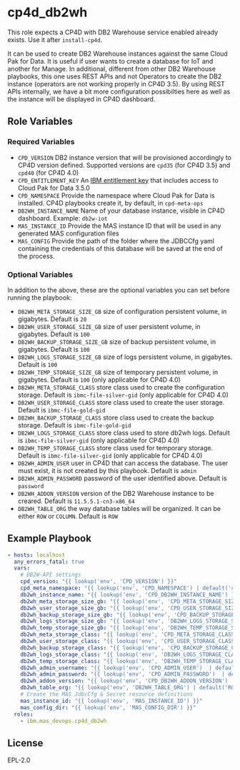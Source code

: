 cp4d_db2wh
==========

This role expects a CP4D with DB2 Warehouse service enabled already exists. Use it after `install-cp4d`.

It can be used to create DB2 Warehouse instances against the same Cloud Pak for Data. It is useful if user wants to create a database for IoT and another for Manage. In additional, different from other DB2 Warehouse playbooks, this one uses REST APIs and not Operators to create the DB2 instance (operators are not working properly in CP4D 3.5). By using REST APIs internally, we have a bit more configuration possibilties here as well as the instance will be displayed in CP4D dashboard.

Role Variables
--------------

### Required Variables

- `CPD_VERSION` DB2 instance version that will be provisioned accordingly to CP4D version defined. Supported versions are `cpd35` (for CP4D 3.5) and `cpd40` (for CP4D 4.0)
- `CPD_ENTITLEMENT_KEY` An [IBM entitlement key](https://myibm.ibm.com/products-services/containerlibrary) that includes access to Cloud Pak for Data 3.5.0
- `CPD_NAMESPACE` Provide the namespace where Cloud Pak for Data is installed. CP4D playbooks create it, by default, in `cpd-meta-ops`
- `DB2WH_INSTANCE_NAME` Name of your database instance, visible in CP4D dashboard. Example: `db2w-iot`
- `MAS_INSTANCE_ID` Provide the MAS instance ID that will be used in any generated MAS configuration files
- `MAS_CONFIG` Provide the path of the folder where the JDBCCfg yaml containing the credentials of this database will be saved at the end of the process.

### Optional Variables

In addition to the above, these are the optional variables you can set before running the playbook:

- `DB2WH_META_STORAGE_SIZE_GB` size of configuration persistent volume, in gigabytes. Default is `20`
- `DB2WH_USER_STORAGE_SIZE_GB` size of user persistent volume, in gigabytes. Default is `100`
- `DB2WH_BACKUP_STORAGE_SIZE_GB` size of backup persistent volume, in gigabytes. Default is `100`
- `DB2WH_LOGS_STORAGE_SIZE_GB` size of logs persistent volume, in gigabytes. Default is `100`
- `DB2WH_TEMP_STORAGE_SIZE_GB` size of temporary persistent volume, in gigabytes. Default is `100` (only applicable for CP4D 4.0)
- `DB2WH_META_STORAGE_CLASS` store class used to create the configuration storage. Default is `ibmc-file-silver-gid` (only applicable for CP4D 4.0)
- `DB2WH_USER_STORAGE_CLASS` store class used to create the user storage. Default is `ibmc-file-gold-gid`
- `DB2WH_BACKUP_STORAGE_CLASS` store class used to create the backup storage. Default is `ibmc-file-gold-gid`
- `DB2WH_LOGS_STORAGE_CLASS` store class used to store db2wh logs. Default is `ibmc-file-silver-gid` (only applicable for CP4D 4.0)
- `DB2WH_TEMP_STORAGE_CLASS` store class used for temporary storage. Default is `ibmc-file-silver-gid` (only applicable for CP4D 4.0)
- `DB2WH_ADMIN_USER` user in CP4D that can access the database. The user must exist, it is not created by this playbook. Default is `admin`
- `DB2WH_ADMIN_PASSWORD` password of the user identified above. Default is `password`
- `DB2WH_ADDON_VERSION` version of the DB2 Warehouse instance to be creared. Default is `11.5.5.1-cn3-x86_64`
- `DB2WH_TABLE_ORG` the way database tables will be organized. It can be either `ROW` or `COLUMN`. Default is `ROW`

Example Playbook
----------------

```yaml
- hosts: localhost
  any_errors_fatal: true
  vars:
    # DB2W-API settings
    cpd_version: "{{ lookup('env', 'CPD_VERSION') }}"
    cpd_meta_namespace: "{{ lookup('env', 'CPD_NAMESPACE') | default('cpd-meta-ops', true) }}"
    db2wh_instance_name: "{{ lookup('env', 'CPD_DB2WH_INSTANCE_NAME') }}" # e.g. db2w-iot or db2w-manage
    db2wh_meta_storage_size_gb: "{{ lookup('env', 'CPD_META_STORAGE_SIZE_GB') | default(20, true) }}"
    db2wh_user_storage_size_gb: "{{ lookup('env', 'CPD_USER_STORAGE_SIZE_GB') | default(100, true) }}"
    db2wh_backup_storage_size_gb: "{{ lookup('env', 'CPD_BACKUP_STORAGE_SIZE_GB') | default(100, true) }}"
    db2wh_logs_storage_size_gb: "{{ lookup('env', 'DB2WH_LOGS_STORAGE_SIZE_GB') | default(100, true) }}"
    db2wh_temp_storage_size_gb: "{{ lookup('env', 'DB2WH_TEMP_STORAGE_SIZE_GB') | default(100, true) }}"
    db2wh_meta_storage_class: "{{ lookup('env', 'CPD_META_STORAGE_CLASS') | default('ibmc-file-silver-gid', true) }}"
    db2wh_user_storage_class: "{{ lookup('env', 'CPD_USER_STORAGE_CLASS') | default('ibmc-file-gold-gid', true)  }}"
    db2wh_backup_storage_class: "{{ lookup('env', 'CPD_BACKUP_STORAGE_CLASS') | default('ibmc-file-gold-gid', true)  }}"
    db2wh_logs_storage_class: "{{ lookup('env', 'DB2WH_LOGS_STORAGE_CLASS') | default('ibmc-file-silver-gid', true) }}"
    db2wh_temp_storage_class: "{{ lookup('env', 'DB2WH_TEMP_STORAGE_CLASS') | default('ibmc-file-silver-gid', true) }}"
    db2wh_admin_username: "{{ lookup('env', 'CPD_ADMIN_USER')  | default('admin', true) }}"
    db2wh_admin_password: "{{ lookup('env', 'CPD_ADMIN_PASSWORD')  | default('password', true) }}"
    db2wh_addon_version: "{{ lookup('env', 'CPD_DB2WH_ADDON_VERSION') | default('11.5.5.1-cn3-x86_64', true) }}"
    db2wh_table_org: "{{ lookup('env', 'DB2WH_TABLE_ORG') | default('ROW', true) }}" # e.g ROW or COLUMN
    # Create the MAS JdbcCfg & Secret resource definitions
    mas_instance_id: "{{ lookup('env', 'MAS_INSTANCE_ID') }}"
    mas_config_dir: "{{ lookup('env', 'MAS_CONFIG_DIR') }}"
  roles:
    - ibm.mas_devops.cp4d_db2wh
```

License
-------

EPL-2.0
